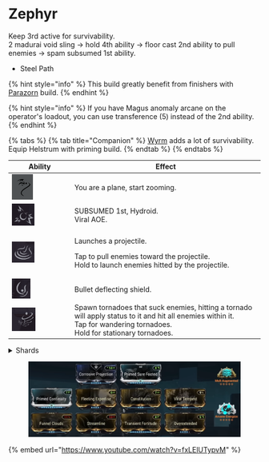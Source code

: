 # Zephyr

Keep 3rd active for survivability.\
2 madurai void sling -> hold 4th ability -> floor cast 2nd ability to pull enemies -> spam subsumed 1st ability.

* Steel Path

{% hint style="info" %}
This build greatly benefit from finishers with [Parazorn](https://app.gitbook.com/s/mVZYg4ro0zpRehSXa4NR/parazon) build.
{% endhint %}

{% hint style="info" %}
If you have Magus anomaly arcane on the operator's loadout, you can use transference (5) instead of the 2nd ability.
{% endhint %}

{% tabs %}
{% tab title="Companion" %}
[Wyrm](https://app.gitbook.com/s/DsKnhiemKHzYADgaH4Ah/wyrm) adds a lot of survivability.\
Equip Helstrum with priming build.
{% endtab %}
{% endtabs %}

<table><thead><tr><th width="111">Ability</th><th>Effect</th></tr></thead><tbody><tr><td><img src=".gitbook/assets/image (15).png" alt="" data-size="original"></td><td>You are a plane, start zooming.</td></tr><tr><td><img src=".gitbook/assets/image (11).png" alt="" data-size="original"></td><td>SUBSUMED 1st, Hydroid. <br>Viral AOE.</td></tr><tr><td><img src=".gitbook/assets/image (12).png" alt="" data-size="original"></td><td><p>Launches a projectile. </p><p>Tap to pull enemies toward the projectile.<br>Hold to launch enemies hitted by the projectile.</p></td></tr><tr><td><img src=".gitbook/assets/image (13).png" alt="" data-size="original"></td><td>Bullet deflecting shield.</td></tr><tr><td><img src=".gitbook/assets/image (14).png" alt="" data-size="original"></td><td>Spawn tornadoes that suck enemies, hitting a tornado will apply status to it and hit all enemies within it.<br>Tap for wandering tornadoes.<br>Hold for stationary tornadoes.</td></tr></tbody></table>

<details>

<summary>Shards</summary>

None, enjoy.

</details>

<figure><img src=".gitbook/assets/image (126).png" alt=""><figcaption></figcaption></figure>

{% embed url="https://www.youtube.com/watch?v=fxLElUTypvM" %}
